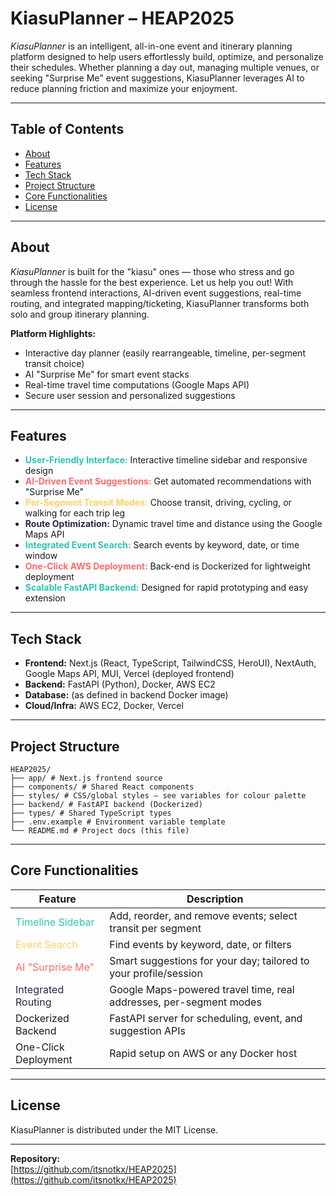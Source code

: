 # KiasuPlanner – HEAP2025

*KiasuPlanner* is an intelligent, all-in-one event and itinerary planning platform designed to help users effortlessly build, optimize, and personalize their schedules. Whether planning a day out, managing multiple venues, or seeking "Surprise Me" event suggestions, KiasuPlanner leverages AI to reduce planning friction and maximize your enjoyment.

---

## Table of Contents

- [About](#about)
- [Features](#features)
- [Tech Stack](#tech-stack)
- [Project Structure](#project-structure)
- [Core Functionalities](#core-functionalities)
- [License](#license)

---

## About

*KiasuPlanner* is built for the "kiasu" ones — those who stress and go through the hassle for the best experience. Let us help you out! With seamless frontend interactions, AI-driven event suggestions, real-time routing, and integrated mapping/ticketing, KiasuPlanner transforms both solo and group itinerary planning.

**Platform Highlights:**
- Interactive day planner (easily rearrangeable, timeline, per-segment transit choice)
- AI "Surprise Me" for smart event stacks
- Real-time travel time computations (Google Maps API)
- Secure user session and personalized suggestions

---

## Features

- <span style="color: #2EC4B6;"><b>User-Friendly Interface:</b></span> Interactive timeline sidebar and responsive design
- <span style="color: #FF6B6B;"><b>AI-Driven Event Suggestions:</b></span> Get automated recommendations with "Surprise Me"
- <span style="color: #FFD166;"><b>Per-Segment Transit Modes:</b></span> Choose transit, driving, cycling, or walking for each trip leg
- <span style="color: #232946;"><b>Route Optimization:</b></span> Dynamic travel time and distance using the Google Maps API
- <span style="color: #2EC4B6;"><b>Integrated Event Search:</b></span> Search events by keyword, date, or time window
- <span style="color: #FF6B6B;"><b>One-Click AWS Deployment:</b></span> Back-end is Dockerized for lightweight deployment
- <span style="color: #2EC4B6;"><b>Scalable FastAPI Backend:</b></span> Designed for rapid prototyping and easy extension

---

## Tech Stack

- **Frontend:** Next.js (React, TypeScript, TailwindCSS, HeroUI), NextAuth, Google Maps API, MUI, Vercel (deployed frontend)
- **Backend:** FastAPI (Python), Docker, AWS EC2
- **Database:** (as defined in backend Docker image)
- **Cloud/Infra:** AWS EC2, Docker, Vercel

---

## Project Structure
```
HEAP2025/
├── app/ # Next.js frontend source
├── components/ # Shared React components
├── styles/ # CSS/global styles – see variables for colour palette
├── backend/ # FastAPI backend (Dockerized)
├── types/ # Shared TypeScript types
├── .env.example # Environment variable template
└── README.md # Project docs (this file)
```
---

## Core Functionalities

| Feature                | Description                                                         |
|------------------------|---------------------------------------------------------------------|
| <span style="color: #2EC4B6;">Timeline Sidebar</span>       | Add, reorder, and remove events; select transit per segment         |
| <span style="color: #FFD166;">Event Search</span>           | Find events by keyword, date, or filters                            |
| <span style="color: #FF6B6B;">AI "Surprise Me"</span>       | Smart suggestions for your day; tailored to your profile/session    |
| <span style="color: #232946;">Integrated Routing</span>     | Google Maps-powered travel time, real addresses, per-segment modes  |
| Dockerized Backend     | FastAPI server for scheduling, event, and suggestion APIs           |
| One-Click Deployment   | Rapid setup on AWS or any Docker host                               |

---

## License

KiasuPlanner is distributed under the MIT License.

---

**Repository:**  
[https://github.com/itsnotkx/HEAP2025](https://github.com/itsnotkx/HEAP2025)
